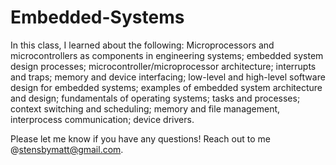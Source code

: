 # Embedded-Systems

In this class, I learned about the following: Microprocessors and microcontrollers as components in engineering systems; embedded system design processes; microcontroller/microprocessor architecture; interrupts and traps; memory and device interfacing; low-level and high-level software design for embedded systems; examples of embedded system architecture and design; fundamentals of operating systems; tasks and processes; context switching and scheduling; memory and file management, interprocess communication; device drivers.

Please let me know if you have any questions! Reach out to me @stensbymatt@gmail.com.
